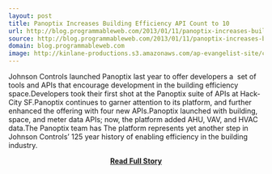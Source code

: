 ```yaml
---
layout: post
title: Panoptix Increases Building Efficiency API Count to 10
url: http://blog.programmableweb.com/2013/01/11/panoptix-increases-building-efficiency-api-count-to-10/
source: http://blog.programmableweb.com/2013/01/11/panoptix-increases-building-efficiency-api-count-to-10/
domain: blog.programmableweb.com
image: http://kinlane-productions.s3.amazonaws.com/ap-evangelist-site/curated/screenshots/5501_blog_programmableweb_com.png
---
```


<p>Johnson Controls launched Panoptix last year to offer developers a  set of tools and APIs that encourage development in the building efficiency space.Developers took their first shot at the Panoptix suite of APIs at Hack-City SF.Panoptix continues to garner attention to its platform, and further enhanced the offering with four new APIs.Panoptix launched with building, space, and meter data APIs; now, the platform added AHU, VAV, and HVAC data.The Panoptix team has The platform represents yet another step in Johnson Controls’ 125 year history of enabling efficiency in the building industry.</p>
<center><p><a href="http://blog.programmableweb.com/2013/01/11/panoptix-increases-building-efficiency-api-count-to-10/" style='padding:25px; font-sze:18px; font-weight: bold;'>Read Full Story</a></p></center>

